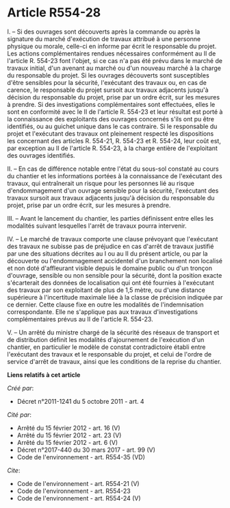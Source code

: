 # Article R554-28

I. – Si des ouvrages sont découverts après la commande ou après la signature du marché d'exécution de travaux attribué à une
personne physique ou morale, celle-ci en informe par écrit le responsable du projet. Les actions complémentaires rendues
nécessaires conformément au II de l'article R. 554-23 font l'objet, si ce cas n'a pas été prévu dans le marché de travaux
initial, d'un avenant au marché ou d'un nouveau marché à la charge du responsable du projet. Si les ouvrages découverts sont
susceptibles d'être sensibles pour la sécurité, l'exécutant des travaux ou, en cas de carence, le responsable du projet
sursoit aux travaux adjacents jusqu'à décision du responsable du projet, prise par un ordre écrit, sur les mesures à prendre.
Si des investigations complémentaires sont effectuées, elles le sont en conformité avec le II de l'article R. 554-23 et leur
résultat est porté à la connaissance des exploitants des ouvrages concernés s'ils ont pu être identifiés, ou au guichet
unique dans le cas contraire. Si le responsable du projet et l'exécutant des travaux ont pleinement respecté les dispositions
les concernant des articles R. 554-21, R. 554-23 et R. 554-24, leur coût est, par exception au II de l'article R. 554-23, à
la charge entière de l'exploitant des ouvrages identifiés.

II. – En cas de différence notable entre l'état du sous-sol constaté au cours du chantier et les informations portées à la
connaissance de l'exécutant des travaux, qui entraînerait un risque pour les personnes lié au risque d'endommagement d'un
ouvrage sensible pour la sécurité, l'exécutant des travaux sursoit aux travaux adjacents jusqu'à décision du responsable du
projet, prise par un ordre écrit, sur les mesures à prendre.

III. – Avant le lancement du chantier, les parties définissent entre elles les modalités suivant lesquelles l'arrêt de
travaux pourra intervenir.

IV. – Le marché de travaux comporte une clause prévoyant que l'exécutant des travaux ne subisse pas de préjudice en cas
d'arrêt de travaux justifié par une des situations décrites au I ou au II du présent article, ou par la découverte ou
l'endommagement accidentel d'un branchement non localisé et non doté d'affleurant visible depuis le domaine public ou d'un
tronçon d'ouvrage, sensible ou non sensible pour la sécurité, dont la position exacte s'écarterait des données de
localisation qui ont été fournies à l'exécutant des travaux par son exploitant de plus de 1,5 mètre, ou d'une distance
supérieure à l'incertitude maximale liée à la classe de précision indiquée par ce dernier. Cette clause fixe en outre les
modalités de l'indemnisation correspondante. Elle ne s'applique pas aux travaux d'investigations complémentaires prévus au II
de l'article R. 554-23.

V. – Un arrêté du ministre chargé de la sécurité des réseaux de transport et de distribution définit les modalités
d'ajournement de l'exécution d'un chantier, en particulier le modèle de constat contradictoire établi entre l'exécutant des
travaux et le responsable du projet, et celui de l'ordre de service d'arrêt de travaux, ainsi que les conditions de la
reprise du chantier.

**Liens relatifs à cet article**

_Créé par_:

  - Décret n°2011-1241 du 5 octobre 2011 - art. 4

_Cité par_:

  - Arrêté du 15 février 2012 - art. 16 (V)
  - Arrêté du 15 février 2012 - art. 23 (V)
  - Arrêté du 15 février 2012 - art. 6 (V)
  - Décret n°2017-440 du 30 mars 2017 - art. 99 (V)
  - Code de l'environnement - art. R554-35 (VD)

_Cite_:

  - Code de l'environnement - art. R554-21 (V)
  - Code de l'environnement - art. R554-23
  - Code de l'environnement - art. R554-24 (V)
